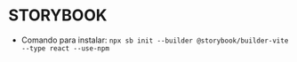 # STORYBOOK

- Comando para instalar: `npx sb init --builder @storybook/builder-vite --type react --use-npm`
